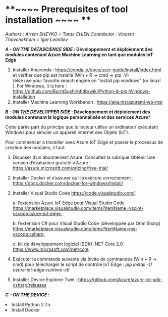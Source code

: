 # **~~~~ Prerequisites of tool installation ~~~~ **

<p><em>Authors : Artem SHEYKO + Taras CHIEN
Contributor : Vincent Thavonekham + Igor Leontiev</em></p>
<p><strong><em>A - ON THE  DATASCIENCE SIDE</em> : Développement et déploiement des modules contenant Azure Machine Learning en tant que modules IoT Edge</strong></p>
<ol>
<li>Installer Anaconda : <a href="https://conda.io/docs/user-guide/install/index.html">https://conda.io/docs/user-guide/install/index.html</a> et vérifier que pip est installé (Win + R -&gt; cmd -&gt; pip -V)</li>
(else use your favorite search engine on "install pip windows" (or linux! ). For Windows, it is here : 

<a href="https://github.com/BurntSushi/nfldb/wiki/Python-&-pip-Windows-installation"> 
https://github.com/BurntSushi/nfldb/wiki/Python-&-pip-Windows-installation  </a>

<li>Installer Machine Learning Workbench : <a href="https://aka.ms/azureml-wb-msi">https://aka.ms/azureml-wb-msi</a></li>
</ol>
<p><strong><em>B - ON THE DEVELOPPER SIDE</em> : Développement et déploiement des modules contenant la logique personnalisée et des services Azure</strong>*</p>
<p>Cette partie part du principe que le lecteur utilise un ordinateur exécutant Windows pour simuler un appareil Internet des Objets (IoT).</p>
<p>Pour commencer à travailler avec Azure IoT Edge et passer le processus de création des modules, il faut:</p>
<ol>
<li>
<p>Disposer d’un abonnement Azure. Consultez la rubrique Obtenir une version d’évaluation gratuite d’Azure : <a href="https://azure.microsoft.com/pricing/free-trial/">https://azure.microsoft.com/pricing/free-trial/</a></p>
</li>
<li>
<p>Installer Docker et s’assurer qu’il s’exécute correctement : <a href="https://docs.docker.com/docker-for-windows/install/">https://docs.docker.com/docker-for-windows/install/</a></p>
</li>
<li>
<p>Installer Visual Studio Code <a href="https://code.visualstudio.com/">https://code.visualstudio.com/</a>,</p>
<p>a.	l’extension Azure IoT Edge pour Visual Studio Code <a href="https://marketplace.visualstudio.com/items?itemName=vsciot-vscode.azure-iot-edge">https://marketplace.visualstudio.com/items?itemName=vsciot-vscode.azure-iot-edge</a>,</p>
<p>b. l’extension C# pour Visual Studio Code (développée par OmniSharp) <a href="https://marketplace.visualstudio.com/items?itemName=ms-vscode.csharp">https://marketplace.visualstudio.com/items?itemName=ms-vscode.csharp</a>,</p>
<p>c.	kit de développement logiciel (SDK) .NET Core 2.0 <a href="https://www.microsoft.com/net/core">https://www.microsoft.com/net/core</a></p>
</li>
<li>
<p>Exécuter la commande suivante via Invite de commandes (Win + R -&gt; cmd) pour télécharger le script de contrôle IoT Edge :
<em>pip install -U azure-iot-edge-runtime-ctl</em></p>
</li>
<li>
<p>Installer Device Explorer Twin : <a href="https://github.com/Azure/azure-iot-sdk-csharp/releases">https://github.com/Azure/azure-iot-sdk-csharp/releases</a></p>
</li>
</ol>

<p><strong><em>C - ON THE DEVICE</em> : </strong></p>
<li>Install Python 2.7.x</li>
<li>Install Docker</li>
